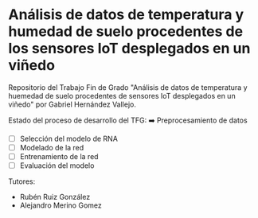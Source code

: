 # Análisis de datos de temperatura y humedad de suelo procedentes de los sensores IoT desplegados en un viñedo
Repositorio del Trabajo Fin de Grado "Análisis de datos de temperatura y huemedad de suelo procedentes de sensores IoT desplegados en un viñedo" por Gabriel Hernández Vallejo.

Estado del proceso de desarrollo del TFG:
:arrow_right: Preprocesamiento de datos
- [ ] Selección del modelo de RNA
- [ ] Modelado de la red
- [ ] Entrenamiento de la red
- [ ] Evaluación del modelo

Tutores:
- Rubén Ruiz González
- Alejandro Merino Gomez
